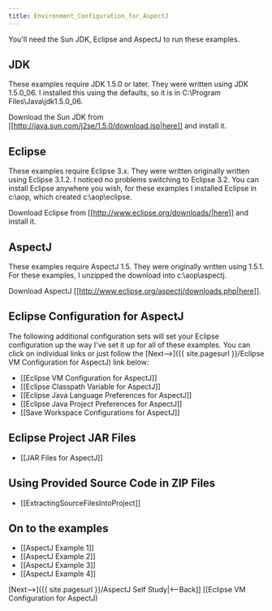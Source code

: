 ```yaml
---
title: Environment_Configuration_for_AspectJ
---
```

You'll need the Sun JDK, Eclipse and AspectJ to run these examples.

## JDK
These examples require JDK 1.5.0 or later. They were written using JDK 1.5.0_06. I installed this using the defaults, so it is in C:\Program Files\Java\jdk1.5.0_06.

Download the Sun JDK from [[http://java.sun.com/j2se/1.5.0/download.jsp|here]] and install it.

## Eclipse
These examples require Eclipse 3.x. They were written originally written using Eclipse 3.1.2. I noticed no problems switching to Eclipse 3.2. You can install Eclipse anywhere you wish, for these examples I installed Eclipse in c:\aop, which created c:\aop\eclipse.

Download Eclipse from [[http://www.eclipse.org/downloads/|here]] and install it.

## AspectJ
These examples require AspectJ 1.5. They were originally written using 1.5.1. For these examples, I unzipped the download into c:\aop\aspectj.

Download AspectJ [[http://www.eclipse.org/aspectj/downloads.php|here]].

## Eclipse Configuration for AspectJ
The following additional configuration sets will set your Eclipse configuration up the way I've set it up for all of these examples. You can click on individual links or just follow the [Next-->]({{ site.pagesurl }}/Eclipse VM Configuration for AspectJ) link below:
* [[Eclipse VM Configuration for AspectJ]]
* [[Eclipse Classpath Variable for AspectJ]]
* [[Eclipse Java Language Preferences for AspectJ]]
* [[Eclipse Java Project Preferences for AspectJ]]
* [[Save Workspace Configurations for AspectJ]]

## Eclipse Project JAR Files
* [[JAR Files for AspectJ]]

## Using Provided Source Code in ZIP Files
* [[ExtractingSourceFilesIntoProject]]

## On to the examples
* [[AspectJ Example 1]]
* [[AspectJ Example 2]]
* [[AspectJ Example 3]]
* [[AspectJ Example 4]]

[Next-->]({{ site.pagesurl }}/AspectJ Self Study|<--Back]] [[Eclipse VM Configuration for AspectJ)